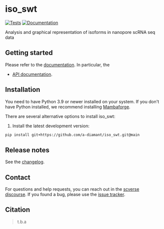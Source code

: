 # iso_swt

[![Tests][badge-tests]][link-tests]
[![Documentation][badge-docs]][link-docs]

[badge-tests]: https://img.shields.io/github/actions/workflow/status/a-diamant/iso_swt/test.yaml?branch=main
[link-tests]: https://github.com/a-diamant/Iso_SWT/actions/workflows/test.yml
[badge-docs]: https://img.shields.io/readthedocs/iso_swt

Analysis and graphical representation of isoforms in nanopore scRNA seq data

## Getting started

Please refer to the [documentation][link-docs]. In particular, the

-   [API documentation][link-api].

## Installation

You need to have Python 3.9 or newer installed on your system. If you don't have
Python installed, we recommend installing [Mambaforge](https://github.com/conda-forge/miniforge#mambaforge).

There are several alternative options to install iso_swt:

<!--
1) Install the latest release of `iso_swt` from `PyPI <https://pypi.org/project/iso_swt/>`_:

```bash
pip install iso_swt
```
-->

1. Install the latest development version:

```bash
pip install git+https://github.com/a-diamant/iso_swt.git@main
```

## Release notes

See the [changelog][changelog].

## Contact

For questions and help requests, you can reach out in the [scverse discourse][scverse-discourse].
If you found a bug, please use the [issue tracker][issue-tracker].

## Citation

> t.b.a

[scverse-discourse]: https://discourse.scverse.org/
[issue-tracker]: https://github.com/a-diamant/iso_swt/issues
[changelog]: https://iso_swt.readthedocs.io/latest/changelog.html
[link-docs]: https://iso_swt.readthedocs.io
[link-api]: https://iso_swt.readthedocs.io/latest/api.html
